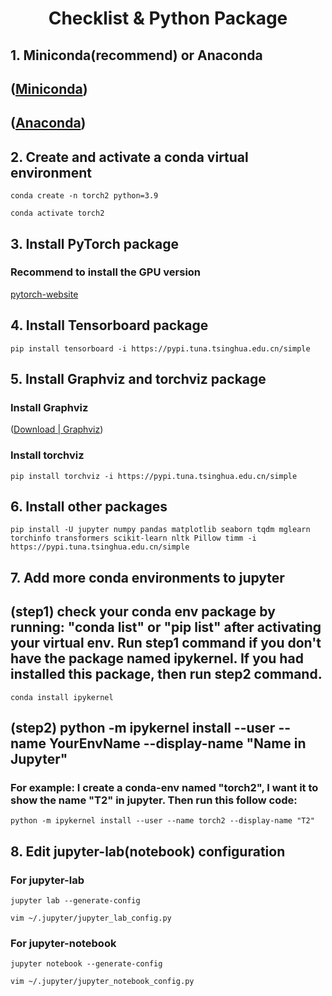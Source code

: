 <h1 align='center'>Checklist & Python Package</h1>

## 1. Miniconda(recommend) or Anaconda

## ([Miniconda](https://docs.conda.io/projects/miniconda/en/latest/))

## ([Anaconda](https://www.anaconda.com/download/))


## 2. Create and activate a conda virtual environment 
```shell
conda create -n torch2 python=3.9

conda activate torch2
```

## 3. Install PyTorch package
### Recommend to install the GPU version
[pytorch-website](https://pytorch.org/)

## 4. Install Tensorboard package
```shell
pip install tensorboard -i https://pypi.tuna.tsinghua.edu.cn/simple
```



## 5. Install Graphviz and torchviz package 
###  Install Graphviz 
([Download | Graphviz](https://www.graphviz.org/download/))

### 	Install torchviz
```shell
pip install torchviz -i https://pypi.tuna.tsinghua.edu.cn/simple
```

## 6. Install other packages
```shell
pip install -U jupyter numpy pandas matplotlib seaborn tqdm mglearn torchinfo transformers scikit-learn nltk Pillow timm -i https://pypi.tuna.tsinghua.edu.cn/simple
```

## 7. Add more conda environments to jupyter
##  (step1) check your conda env package by running: "conda list" or "pip list" after activating your virtual env. Run step1 command if you don't have the package named ipykernel. If you had installed this package, then run step2 command.
```shell
conda install ipykernel
```

##  (step2) python -m ipykernel install --user --name YourEnvName --display-name "Name in Jupyter" 
### For example: I create a conda-env named "torch2", I want it to show the name "T2" in jupyter. Then run this follow code:
```shell
python -m ipykernel install --user --name torch2 --display-name "T2"
```

## 8. Edit jupyter-lab(notebook) configuration
### For jupyter-lab
```shell
jupyter lab --generate-config

vim ~/.jupyter/jupyter_lab_config.py
```
### For jupyter-notebook
```shell
jupyter notebook --generate-config

vim ~/.jupyter/jupyter_notebook_config.py
```
